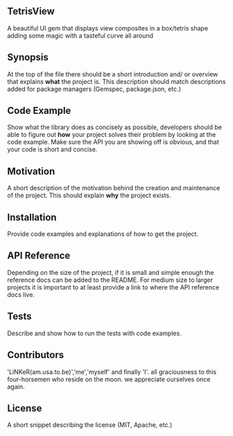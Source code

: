 ## TetrisView
A beautiful UI gem that displays view composites in a box/tetris shape adding some magic with a tasteful curve all around

## Synopsis

At the top of the file there should be a short introduction and/ or overview that explains **what** the project is. This description should match descriptions added for package managers (Gemspec, package.json, etc.)

## Code Example

Show what the library does as concisely as possible, developers should be able to figure out **how** your project solves their problem by looking at the code example. Make sure the API you are showing off is obvious, and that your code is short and concise.

## Motivation

A short description of the motivation behind the creation and maintenance of the project. This should explain **why** the project exists.

## Installation

Provide code examples and explanations of how to get the project.

## API Reference

Depending on the size of the project, if it is small and simple enough the reference docs can be added to the README. For medium size to larger projects it is important to at least provide a link to where the API reference docs live.

## Tests

Describe and show how to run the tests with code examples.

## Contributors

'LiNKeR(am.usa.to.be)','me','myself' and finally 'I'. all graciousness to this four-horsemen who reside on the moon. we appreciate ourselves once again. 

## License

A short snippet describing the license (MIT, Apache, etc.)
